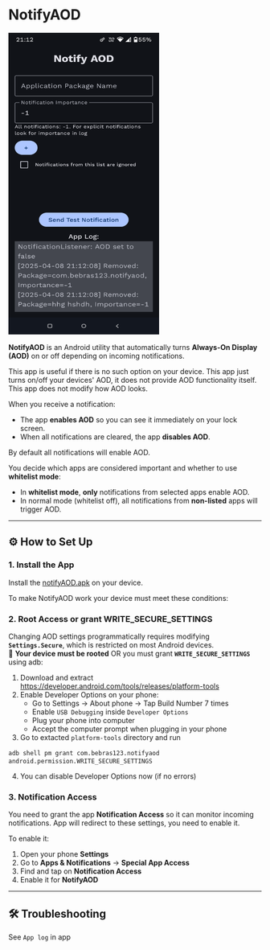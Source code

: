 # NotifyAOD

<img src="https://github.com/bebras123/notifyaod/blob/main/docs/screenshot.png" width="300" height="600">

**NotifyAOD** is an Android utility that automatically turns **Always-On Display (AOD)** on or off
depending on incoming notifications.

This app is useful if there is no such option on your device.
This app just turns on/off your devices' AOD, it does not provide AOD functionality itself.
This app does not modify how AOD looks.

When you receive a notification:

- The app **enables AOD** so you can see it immediately on your lock screen.
- When all notifications are cleared, the app **disables AOD**.

By default all notifications will enable AOD.

You decide which apps are considered important and whether to use **whitelist mode**:

- In **whitelist mode**, **only** notifications from selected apps enable AOD.
- In normal mode (whitelist off), all notifications from **non-listed** apps will trigger AOD.

---

## ⚙️ How to Set Up

### 1. **Install the App**

Install the [notifyAOD.apk](https://github.com/bebras123/notifyaod/releases/download/v1.0/notifyAOD.apk) on your device.

To make NotifyAOD work your device must meet these conditions:

### 2. **Root Access or grant WRITE_SECURE_SETTINGS**

Changing AOD settings programmatically requires modifying **`Settings.Secure`**, which is restricted
on most Android devices.  
📌 **Your device must be rooted** OR you must grant **`WRITE_SECURE_SETTINGS`** using adb:

1. Download and extract https://developer.android.com/tools/releases/platform-tools
2. Enable Developer Options on your phone:
    * Go to Settings → About phone → Tap Build Number 7 times
    * Enable `USB Debugging` inside `Developer Options`
    * Plug your phone into computer
    * Accept the computer prompt when plugging in your phone
3. Go to extacted `platform-tools` directory and run

```
adb shell pm grant com.bebras123.notifyaod android.permission.WRITE_SECURE_SETTINGS
```

4. You can disable Developer Options now (if no errors)

### 3. **Notification Access**

You need to grant the app **Notification Access** so it can monitor incoming notifications.
App will redirect to these settings, you need to enable it.

To enable it:

1. Open your phone **Settings**
2. Go to **Apps & Notifications** → **Special App Access**
3. Find and tap on **Notification Access**
4. Enable it for **NotifyAOD**

---

## 🛠 Troubleshooting

See `App log` in app



